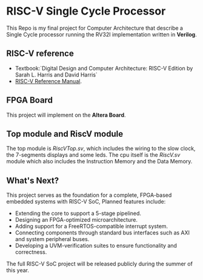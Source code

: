 # RISC-V Single Cycle Processor

This Repo is my final project for Computer Architecture that describe a Single Cycle processor running the RV32I implementation written in __Verilog__.



## RISC-V reference

- Textbook:\`Digital Design and Computer Architecture: RISC-V Edition by Sarah L. Harris and David Harris` 
- [RISC-V Reference Manual](https://github.com/riscv/riscv-isa-manual/releases/download/Ratified-IMAFDQC/riscv-spec-20191213.pdf).
  

## FPGA Board
This project will implement on the __Altera Board__.


## Top module and RiscV module

The top module is _RiscVTop.sv_, which includes the wiring to the slow clock, the 7-segments displays and some leds. The cpu itself is the _RiscV.sv_ module which also includes the Instruction Memory and the Data Memory.


## What's Next?
This project serves as the foundation for a complete, FPGA-based embedded systems with RISC-V SoC, Planned features include:

- Extending the core to support a 5-stage pipelined.
- Designing an FPGA-optimized microarchitecture.
- Adding support for a FreeRTOS-compatible interrupt system.
- Connecting components through standard bus interfaces such as AXI and system peripheral buses.
- Developing a UVM-verification suites to ensure functionality and correctness.

The full RISC-V SoC project will be released publicly during the summer of this year.
